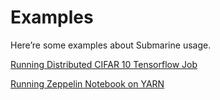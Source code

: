 

# Examples

Here’re some examples about Submarine usage.

[Running Distributed CIFAR 10 Tensorflow Job](RunningDistributedCifar10TFJobs.html)

[Running Zeppelin Notebook on YARN](RunningZeppelinOnYARN.html)
